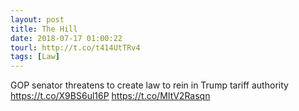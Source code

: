 ```yaml
---
layout: post
title: The Hill
date: 2018-07-17 01:00:22
tourl: http://t.co/t414UtTRv4
tags: [Law]
---
```

GOP senator threatens to create law to rein in Trump tariff authority https://t.co/X9BS6ul16P https://t.co/MItV2Rasqn